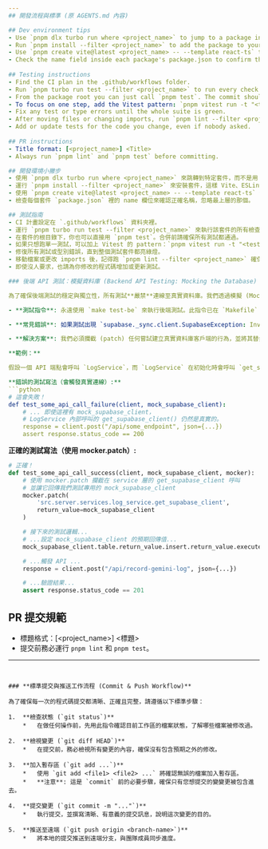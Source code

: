 ```yaml
---
## 開發流程與標準 (原 AGENTS.md 內容)

## Dev environment tips
- Use `pnpm dlx turbo run where <project_name>` to jump to a package instead of scanning with `ls`.
- Run `pnpm install --filter <project_name>` to add the package to your workspace so Vite, ESLint, and TypeScript can see it.
- Use `pnpm create vite@latest <project_name> -- --template react-ts` to spin up a new React + Vite package with TypeScript checks ready.
- Check the name field inside each package's package.json to confirm the right name—skip the top-level one.
 
## Testing instructions
- Find the CI plan in the .github/workflows folder.
- Run `pnpm turbo run test --filter <project_name>` to run every check defined for that package.
- From the package root you can just call `pnpm test`. The commit should pass all tests before you merge.
- To focus on one step, add the Vitest pattern: `pnpm vitest run -t "<test name>"`.
- Fix any test or type errors until the whole suite is green.
- After moving files or changing imports, run `pnpm lint --filter <project_name>` to be sure ESLint and TypeScript rules still pass.
- Add or update tests for the code you change, even if nobody asked.
 
## PR instructions
- Title format: [<project_name>] <Title>
- Always run `pnpm lint` and `pnpm test` before committing.

## 開發環境小撇步
- 使用 `pnpm dlx turbo run where <project_name>` 來跳轉到特定套件，而不是用 `ls` 慢慢找。
- 運行 `pnpm install --filter <project_name>` 來安裝套件，這樣 Vite、ESLint 和 TypeScript 才能正確識別它。
- 使用 `pnpm create vite@latest <project_name> -- --template react-ts` 快速建立一個新的 React + Vite + TypeScript 專案。
- 檢查每個套件 `package.json` 裡的 name 欄位來確認正確名稱，忽略最上層的那個。

## 測試指南
- CI 計畫設定在 `.github/workflows` 資料夾裡。
- 運行 `pnpm turbo run test --filter <project_name>` 來執行該套件的所有檢查。
- 在套件的根目錄下，你也可以直接用 `pnpm test`。合併前請確保所有測試都通過。
- 如果只想跑單一測試，可以加上 Vitest 的 pattern：`pnpm vitest run -t "<test name>"`.
- 修復所有測試或型別錯誤，直到整個測試套件都亮綠燈。
- 移動檔案或更改 imports 後，記得跑 `pnpm lint --filter <project_name>` 確保 ESLint 和 TypeScript 規則仍然通過。
- 即使沒人要求，也請為你修改的程式碼增加或更新測試。

### 後端 API 測試：模擬資料庫 (Backend API Testing: Mocking the Database)

為了確保後端測試的穩定與獨立性，所有測試**嚴禁**連線至真實資料庫。我們透過模擬 (Mocking) 來達成此目的。

- **測試指令**: 永遠使用 `make test-be` 來執行後端測試。此指令已在 `Makefile` 中定義，能確保在正確的虛擬環境中執行。

- **常見錯誤**: 如果測試出現 `supabase._sync.client.SupabaseException: Invalid API key` 錯誤，這代表你的測試案例意外地觸發了真實的資料庫連線。

- **解決方案**: 我們必須攔截 (patch) 任何嘗試建立真實資料庫客戶端的行為，並將其替換為測試環境提供的 `mock_supabase_client`。這需要使用 `pytest-mock` 套件提供的 `mocker` 功能。

**範例：**

假設一個 API 端點會呼叫 `LogService`，而 `LogService` 在初始化時會呼叫 `get_supabase_client()`。

**錯誤的測試寫法（會觸發真實連線）:**
```python
# 這會失敗！
def test_some_api_call_failure(client, mock_supabase_client):
    # ... 即使這裡有 mock_supabase_client，
    # LogService 內部呼叫的 get_supabase_client() 仍然是真實的。
    response = client.post("/api/some_endpoint", json={...})
    assert response.status_code == 200
```

**正確的測試寫法（使用 mocker.patch）:**
```python
# 正確！
def test_some_api_call_success(client, mock_supabase_client, mocker):
    # 使用 mocker.patch 攔截在 service 層的 get_supabase_client 呼叫
    # 並讓它回傳我們測試專用的 mock_supabase_client
    mocker.patch(
        'src.server.services.log_service.get_supabase_client',
        return_value=mock_supabase_client
    )

    # 接下來的測試邏輯...
    # ...設定 mock_supabase_client 的預期回傳值...
    mock_supabase_client.table.return_value.insert.return_value.execute.return_value = ...

    # ...觸發 API ...
    response = client.post("/api/record-gemini-log", json={...})

    # ...驗證結果...
    assert response.status_code == 201
```

## PR 提交規範
- 標題格式：[<project_name>] <標題>
- 提交前務必運行 `pnpm lint` 和 `pnpm test`。

---
```


### **標準提交與推送工作流程 (Commit & Push Workflow)**

為了確保每一次的程式碼提交都清晰、正確且完整，請遵循以下標準步驟：

1.  **檢查狀態 (`git status`)**
    *   在做任何操作前，先用此指令確認目前工作區的檔案狀態，了解哪些檔案被修改過。

2.  **檢視變更 (`git diff HEAD`)**
    *   在提交前，務必檢視所有變更的內容，確保沒有包含預期之外的修改。

3.  **加入暫存區 (`git add ...`)**
    *   使用 `git add <file1> <file2> ...` 將確認無誤的檔案加入暫存區。
    *   **注意**: 這是 `commit` 前的必要步驟，確保只有您想提交的變變更被包含進去。

4.  **提交變更 (`git commit -m "..."`)**
    *   執行提交，並撰寫清晰、有意義的提交訊息，說明這次變更的目的。

5.  **推送至遠端 (`git push origin <branch-name>`)**
    *   將本地的提交推送到遠端分支，與團隊成員同步進度。
